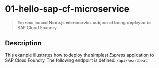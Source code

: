 # 01-hello-sap-cf-microservice
> Express-based Node.js microservice subject of being deployed to SAP Cloud Foundry

## Description

This example illustrates how to deploy the simplest *Express* application to SAP Cloud Foundry.
The following endpoint is defined: `/api/heartbeat`.